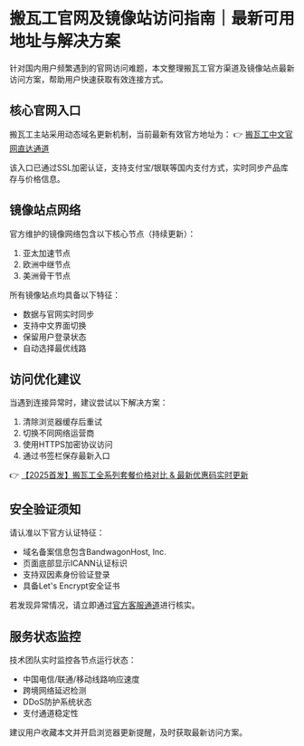 # 搬瓦工官网及镜像站访问指南｜最新可用地址与解决方案

针对国内用户频繁遇到的官网访问难题，本文整理搬瓦工官方渠道及镜像站点最新访问方案，帮助用户快速获取有效连接方式。

## 核心官网入口
搬瓦工主站采用动态域名更新机制，当前最新有效官方地址为：
👉 [搬瓦工中文官网直达通道](https://bit.ly/banwagon)

该入口已通过SSL加密认证，支持支付宝/银联等国内支付方式，实时同步产品库存与价格信息。

## 镜像站点网络
官方维护的镜像网络包含以下核心节点（持续更新）：
1. 亚太加速节点
2. 欧洲中继节点  
3. 美洲骨干节点

所有镜像站点均具备以下特征：
- 数据与官网实时同步
- 支持中文界面切换
- 保留用户登录状态
- 自动选择最优线路

## 访问优化建议
当遇到连接异常时，建议尝试以下解决方案：
1. 清除浏览器缓存后重试
2. 切换不同网络运营商
3. 使用HTTPS加密协议访问
4. 通过书签栏保存最新入口

👉 [【2025首发】搬瓦工全系列套餐价格对比 & 最新优惠码实时更新](https://bit.ly/banwagon)

## 安全验证须知
请认准以下官方认证特征：
- 域名备案信息包含BandwagonHost, Inc.
- 页面底部显示ICANN认证标识
- 支持双因素身份验证登录
- 具备Let's Encrypt安全证书

若发现异常情况，请立即通过[官方客服通道](https://bit.ly/banwagon)进行核实。

## 服务状态监控
技术团队实时监控各节点运行状态：
- 中国电信/联通/移动线路响应速度
- 跨境网络延迟检测
- DDoS防护系统状态
- 支付通道稳定性

建议用户收藏本文并开启浏览器更新提醒，及时获取最新访问方案。